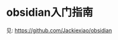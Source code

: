# obsidian入门指南

见: https://github.com/Jackiexiao/obsidian


[//begin]: # "Autogenerated link references for markdown compatibility"
[Foam]: docs\foam "foam快速入门&&"
[//end]: # "Autogenerated link references"